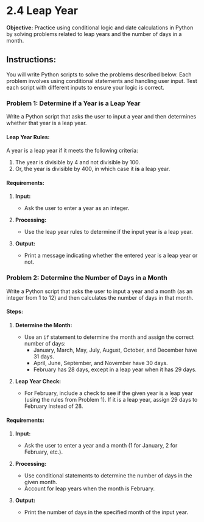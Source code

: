 # 2.4 Leap Year

**Objective:** Practice using conditional logic and date calculations in Python by solving problems related to leap years and the number of days in a month.

## Instructions:

You will write Python scripts to solve the problems described below. Each problem involves using conditional statements and handling user input. Test each script with different inputs to ensure your logic is correct.

### Problem 1: Determine if a Year is a Leap Year

Write a Python script that asks the user to input a year and then determines whether that year is a leap year.

#### Leap Year Rules:

A year is a leap year if it meets the following criteria:

1. The year is divisible by 4 and not divisible by 100.
2. Or, the year is divisible by 400, in which case it **is** a leap year.

#### Requirements:

1. **Input:** 
   - Ask the user to enter a year as an integer.

2. **Processing:** 
   - Use the leap year rules to determine if the input year is a leap year.

3. **Output:**
   - Print a message indicating whether the entered year is a leap year or not.

### Problem 2: Determine the Number of Days in a Month

Write a Python script that asks the user to input a year and a month (as an integer from 1 to 12) and then calculates the number of days in that month.

#### Steps:

1. **Determine the Month:**
   - Use an `if` statement to determine the month and assign the correct number of days:
     - January, March, May, July, August, October, and December have 31 days.
     - April, June, September, and November have 30 days.
     - February has 28 days, except in a leap year when it has 29 days.

2. **Leap Year Check:**
   - For February, include a check to see if the given year is a leap year (using the rules from Problem 1). If it is a leap year, assign 29 days to February instead of 28.

#### Requirements:

1. **Input:**
   - Ask the user to enter a year and a month (1 for January, 2 for February, etc.).

2. **Processing:**
   - Use conditional statements to determine the number of days in the given month.
   - Account for leap years when the month is February.

3. **Output:**
   - Print the number of days in the specified month of the input year.

